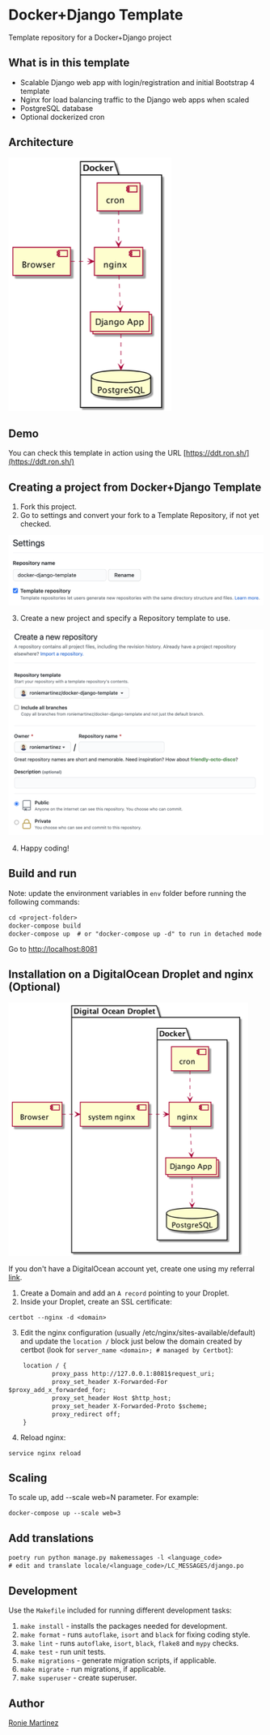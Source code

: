 # Docker+Django Template

Template repository for a Docker+Django project

## What is in this template
- Scalable Django web app with login/registration and initial Bootstrap 4 template
- Nginx for load balancing traffic to the Django web apps when scaled
- PostgreSQL database
- Optional dockerized cron

## Architecture

![Architecture](diagrams/architecture.png)

## Demo

You can check this template in action using the URL [https://ddt.ron.sh/](https://ddt.ron.sh/)

## Creating a project from Docker+Django Template

1. Fork this project.
2. Go to settings and convert your fork to a Template Repository, if not yet checked.

![Make Template Repository](screenshots/make-template-repo.png)

3. Create a new project and specify a Repository template to use.

![Create repo with template](screenshots/create-repo-with-template.png)

4. Happy coding!

## Build and run

Note: update the environment variables in `env` folder before running the following commands:

```shell
cd <project-folder>
docker-compose build
docker-compose up  # or "docker-compose up -d" to run in detached mode
```
Go to [http://localhost:8081](http://localhost:8081)

## Installation on a DigitalOcean Droplet and nginx (Optional)

![Demo Architecture](diagrams/demo-architecture.png)

If you don't have a DigitalOcean account yet, create one using my referral [link](https://m.do.co/c/5b9c0bd05e4e).

1. Create a Domain and add an `A record` pointing to your Droplet.
2. Inside your Droplet, create an SSL certificate:

```shell
certbot --nginx -d <domain>
```

3. Edit the nginx configuration (usually /etc/nginx/sites-available/default) and update the `location /` block just below the domain created by certbot (look for `server_name <domain>; # managed by Certbot`):
   
```
	location / {
            proxy_pass http://127.0.0.1:8081$request_uri;
            proxy_set_header X-Forwarded-For $proxy_add_x_forwarded_for;
            proxy_set_header Host $http_host;
            proxy_set_header X-Forwarded-Proto $scheme;
            proxy_redirect off;
	}
```

4. Reload nginx:

```shell
service nginx reload
```

## Scaling

To scale up, add --scale web=N parameter. For example:

```shell
docker-compose up --scale web=3
```

## Add translations

```shell
poetry run python manage.py makemessages -l <language_code>
# edit and translate locale/<language_code>/LC_MESSAGES/django.po
```

## Development

Use the `Makefile` included for running different development tasks:

1. `make install` - installs the packages needed for development.
2. `make format` - runs `autoflake`, `isort` and `black` for fixing coding style.
3. `make lint` - runs `autoflake`, `isort`, `black`, `flake8` and `mypy` checks.
4. `make test` - run unit tests.
5. `make migrations` - generate migration scripts, if applicable.
6. `make migrate` - run migrations, if applicable.
7. `make superuser` - create superuser.

## Author

[Ronie Martinez](mailto:ronmarti18@gmail.com)
